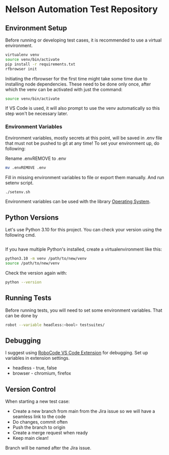 # Nelson Automation Test Repository

## Environment Setup

Before running or developing test cases, it is recommended to use a virtual environment.

``` bash
virtualenv venv
source venv/bin/activate
pip install -r requirements.txt
rfbrowser init
```

Initiating the rfbrowser for the first time might take some time due to installing node dependencies. These need to be done only once, after which the venv can be activated with just the command:

``` bash
source venv/bin/activate
```

If VS Code is used, it will also prompt to use the venv automatically so this step won't be necessary later.

### Environment Variables

Environment variables, mostly secrets at this point, will be saved in .env file that must not be pushed to git at any time! To set your environment up, do following:

Rename .envREMOVE to .env

``` bash
mv .envREMOVE .env
```

Fill in missing environment variables to file or export them manually. And run setenv script.

``` bash
./setenv.sh
```

Environment variables can be used with the library [Operating System](https://robotframework.org/robotframework/latest/libraries/OperatingSystem.html#Get%20Environment%20Variable).

## Python Versions

Let's use Python 3.10 for this project. You can check your version using the following cmd.

```python --version
```

If you have multiple Python's installed, create a virtualenvironment like this:

``` bash
python3.10 -m venv /path/to/new/venv
source /path/to/new/venv
```

Check the version again with:

``` bash
python --version
```

## Running Tests

Before running tests, you will need to set some environment variables. That can be done by 

``` bash
robot --variable headless:<bool> testsuites/
```

## Debugging

I suggest using [RoboCode VS Code Extension](https://github.com/d-biehl/robotcode) for debugging. Set up variables in extension settings.

- headless - true, false
- browser - chromium, firefox

## Version Control

When starting a new test case:

- Create a new branch from main from the Jira issue so we will have a seamless link to the code
- Do changes, commit often
- Push the branch to origin
- Create a merge request when ready
- Keep main clean!

Branch will be named after the Jira issue.

